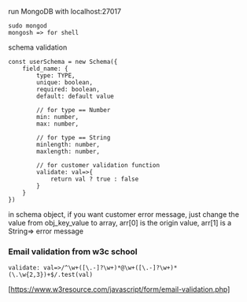 run MongoDB with localhost:27017
```
sudo mongod
mongosh => for shell
```

schema validation
```
const userSchema = new Schema({
    field_name: {
        type: TYPE,
        unique: boolean,
        required: boolean,
        default: default value

        // for type == Number
        min: number,
        max: number,

        // for type == String
        minlength: number,
        maxlength: number,

        // for customer validation function
        validate: val=>{
            return val ? true : false
        }
    }
})
```

in schema object, if you want customer error message, just change the value from obj_key_value to array, arr[0] is the origin value, arr[1] is a String=> error message

### Email validation from w3c school
```
validate: val=>/^\w+([\.-]?\w+)*@\w+([\.-]?\w+)*(\.\w{2,3})+$/.test(val)
```
[https://www.w3resource.com/javascript/form/email-validation.php]